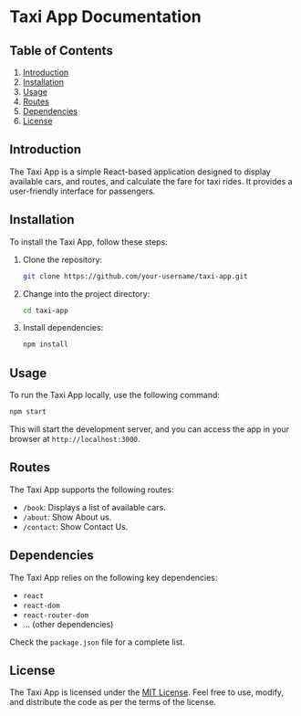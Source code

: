 # Taxi App Documentation

## Table of Contents

1. [Introduction](#introduction)
2. [Installation](#installation)
3. [Usage](#usage)
4. [Routes](#routes)
5. [Dependencies](#dependencies)
6. [License](#license)

## Introduction

The Taxi App is a simple React-based application designed to display available cars, and routes, and calculate the fare for taxi rides. It provides a user-friendly interface for passengers.

## Installation

To install the Taxi App, follow these steps:

1. Clone the repository:

   ```bash
   git clone https://github.com/your-username/taxi-app.git
   ```

2. Change into the project directory:

   ```bash
   cd taxi-app
   ```

3. Install dependencies:

   ```bash
   npm install
   ```
   
## Usage

To run the Taxi App locally, use the following command:

```bash
npm start
```

This will start the development server, and you can access the app in your browser at `http://localhost:3000`.

## Routes

The Taxi App supports the following routes:

- `/book`: Displays a list of available cars.
- `/about`: Show About us.
- `/contact`: Show Contact Us.

## Dependencies

The Taxi App relies on the following key dependencies:

- `react`
- `react-dom`
- `react-router-dom`
- ... (other dependencies)

Check the `package.json` file for a complete list.

## License

The Taxi App is licensed under the [MIT License](./LICENSE). Feel free to use, modify, and distribute the code as per the terms of the license.
